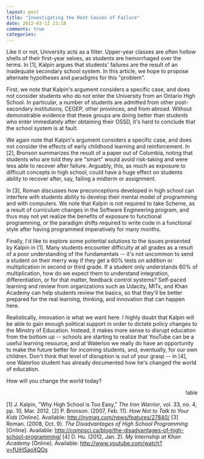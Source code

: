 ```yaml
---
layout: post
title: "Investigating the Root Causes of Failure"
date: 2012-03-12 23:18
comments: true
categories: 
---
```

Like it or not, University acts as a filter. Upper-year classes are often hollow shells of their first-year selves, as students are hemorrhaged over the terms. In [1], Kalpin argues that students' failures are the result of an inadequate secondary school system. In this article, we hope to propose alternate hypotheses and paradigms for this "problem".

First, we note that Kalpin's argument considers a specific case, and does not consider students who do not enter the University from an Ontario High School. In particular, a number of students are admitted from other post-secondary institutions, CEGEP, other provinces, and from abroad. Without demonstrable evidence that these groups are doing better than students who enter immediately after obtaining their OSSD, it's hard to conclude that the school system is at fault.

We again note that Kalpin's argument considers a specific case, and does not consider the effects of early childhood learning and reinforcement. In [2], Bronson summarizes the result of a paper out of Columbia, noting that students who are told they are "smart" would avoid risk-taking and were less able to recover after failure. Arguably, this, as much as exposure to difficult concepts in high school, could have a huge effect on students ability to recover after, say, failing a midterm or assignment.

In [3], Roman discusses how preconceptions developed in high school can interfere with students ability to develop their mental model of programming and with computers. We note that Kalpin is not required to take Scheme, as a result of curriculum changes in the Software Engineering program, and thus may not yet realize the benefits of exposure to functional programming, or the paradigm shifts required to write code in a functional style after having programmed imperatively for many months.

Finally, I'd like to explore some potential solutions to the issues presented by Kalpin in [1]. Many students encounter difficulty at all grades as a result of a poor understanding of the fundamentals -- it's not uncommon to send a student on their merry way if they get a 60% tests on addition or multiplication in second or third grade. If a student only understands 60% of multiplication, how do we expect them to understand integration, differentiation, or for that matter, feedback control systems? Self-paced learning and review from organizations such as Udacity, MITx, and Khan Academy can help students review the basics, so that they'll be better prepared for the real learning, thinking, and innovation that can happen here.

Realistically, innovation is what we want here. I highly doubt that Kalpin will be able to gain enough political support in order to dictate policy changes to the Minstry of Education. Instead, it makes more sense to disrupt education from the bottom up -- schools are starting to realize that YouTube can be a useful learning resource, and at Waterloo we really do have an opportunity to make the future better for incoming students, and, eventually, for our own children. Don't think that level of disruption is out of your grasp -- in [4], one Waterloo student has already documented how he's changed the world of education.

How will you change the world today?

<p style="text-align: right">!able</p>

[1] J. Kalpin, "Why High School is Too Easy," <em>The Iron Warrior</em>, vol. 33, no. 4, pp. 10, Mar. 2012.
[2] P. Bronson. (2007, Feb. 11). <em>How Not to Talk to Your Kids</em> [Online]. Available: http://nymag.com/news/features/27840/
[3] Roman. (2008, Oct. 9). <em>The Disadvantages of High School Programming</em> [Online]. Available: http://compsci.ca/blog/the-disadvantages-of-high-school-programming/
[4] D. Hu. (2012, Jan. 2). <em>My Internship at Khan Academy</em> [Online]. Available: http://www.youtube.com/watch?v=fUiHSaoXQOs

